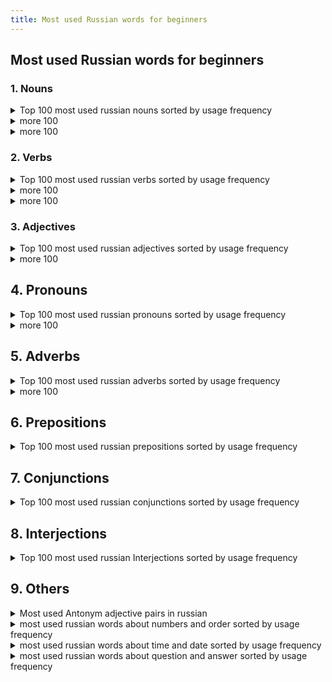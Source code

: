 ```yaml
---
title: Most used Russian words for beginners
---
```


## Most used Russian words for beginners

### 1. Nouns

<details>
  <summary>Top 100 most used russian nouns sorted by usage frequency</summary>
  <blockquote>


 1. человек (person)

 2. время (time)

 3. год (year)

4. дело (matter, business)

5. жизнь (life)

6. день (day)

7. работа (work, job)

8. слово (word)

9. место (place, location)

10. время года (season)

11. сторона (side)

12. вопрос (question)

13. дом (house, home)

14. рука (hand)

15. страна (country)

16. мир (world, peace)

17. глаз (eye)

18. ребенок (child)

19. женщина (woman)

20. точка (point, dot)

21. вещь (thing, object)

22. комната (room)

23. мать (mother)

24. история (history, story)

25. отец (father)

26. вода (water)

27. нога (leg, foot)

28. голова (head)

29. название (name, title)

30. право (right, law)

31. дорога (road, way)

32. месяц (month)

33. свет (light)

34. группа (group)

35. речь (speech, language)

36. земля (earth, land)

37. пора (time, season)

38. ряд (row, line)

39. сердце (heart)

40. решение (decision, solution)

41. возможность (possibility, opportunity)

42. город (city, town)

43. начало (beginning, start)

44. порядок (order, arrangement)

45. душа (soul)

46. знание (knowledge)

47. идея (idea)

48. путь (way, path)

49. качество (quality)

50. момент (moment, point in time)

51. связь (connection, communication)

52. здание (building)

53. мужчина (man)

54. процесс (process)

55. улица (street)

56. цель (goal, objective)

57. положение (position, situation)

58. девушка (girl)

59. газета (newspaper)

60. кровь (blood)

61. занятие (lesson, occupation)

62. уровень (level)

63. час (hour)

64. событие (event)

65. глава (chapter, head)

66. здоровье (health)

67. документ (document)

68. состояние (state, condition)

69. описание (description)

70. руководитель (leader, manager)

71. врач (doctor)

72. письмо (letter)

73. пример (example)

74. вид (kind, type)

75. поле (field)

76. наука (science)

77. материал (material, substance)

78. звук (sound)

79. музыка (music)

80. угол (angle, corner)

81. граница (border, boundary)

82. организация (organization)

83. регистрация (registration)

84. растение (plant)

85. смысл (meaning, sense)

86. суд (court)

87. рынок (market)

88. культура (culture)

89. центр (center)

90. экономика (economy)

91. тело (body)

92. труд (labor, work)

93. свобода (freedom)

94. здание (construction, building)

95. капитал (capital)

96. герой (hero)

97. стол (table)

98. планета (planet)

99. оружие (weapon)

100. матч (match)

  </blockquote>
</details>


<details>
  <summary>more 100</summary>
  <p>


101. масса (mass, weight)

102. победа (victory, win)

103. гость (guest)

104. доллар (dollar)

105. экран (screen)

106. голос (voice)

107. курс (course, rate)

108. дурак (fool)

109. гора (mountain)

110. побег (escape, breakout)

111. зуб (tooth)

112. камень (stone)

113. стена (wall)

114. океан (ocean)

115. лес (forest, woods)

116. рубль (ruble)

117. карман (pocket)

118. красота (beauty)

119. плечо (shoulder)

120. ресторан (restaurant)

121. кровать (bed)

122. песня (song)

123. государство (state, government)

124. щека (cheek)

125. кровля (roof)

126. шанс (chance, opportunity)

127. парень (guy, lad)

128. мечта (dream)

129. бок (side, flank)

130. рассказ (story, tale)

131. платье (dress)

132. сестра (sister)

133. крыша (roof)

134. копия (copy)

135. кот (cat)

136. армия (army)

137. взгляд (look, glance)

138. погода (weather)

139. кредит (credit)

140. кофе (coffee)

141. тема (theme, topic)

142. длина (length)

143. кабель (cable)

144. знак (sign, symbol)

145. телефон (telephone, phone)

146. растение (plant)

147. участок (plot, land plot)

148. ящик (box, drawer)

149. бумага (paper)

150. банк (bank)

151. лист (sheet, leaf)

152. река (river)

153. музей (museum)

154. костюм (suit)

155. механизм (mechanism)

156. удовольствие (pleasure, enjoyment)

157. белок (protein)

158. генерал (general)

159. куст (bush)

160. книжка (booklet, small book)

161. здоровье (health)

162. показатель (indicator)

163. кресло (chair)

164. ветер (wind)

165. главное (main thing, essential)

166. танк (tank)

167. грудь (chest, breast)

168. медведь (bear)

169. здание (building)

170. собака (dog)

171. хозяин (owner, master)

172. судьба (fate, destiny)

173. краска (paint)

174. ковер (carpet, rug)

175. доктор (doctor)

176. нос (nose)

177. труба (pipe, tube)

178. кухня (kitchen)

179. знакомый (acquaintance, familiar person)

180. лампа (lamp)

181. кинотеатр (cinema, movie theater)

182. бизнес (business)

183. площадь (square)

184. песок (sand)

185. газ (gas)

186. металл (metal)

187. реставрация (restoration)

188. пленка (film, tape)

189. победитель (winner, victor)

190. портрет (portrait)

191. карта (map, card)

192. магазин (shop, store)

193. режим (mode, regime)

194. кровотечение (bleeding)

195. реклама (advertisement, ad)

196. кисть (brush, hand)

197. воспоминание (memory, remembrance)

198. сигарета (cigarette)

199. попытка (attempt, try)

200. корм (feed, food)

  </p>
</details>

<details>
  <summary>more 100</summary>
  <p>


201. проблема (problem)

202. птица (bird)

203. трубка (tube, pipe)

204. молоко (milk)

205. план (plan)

206. трава (grass)

207. грязь (dirt, mud)

208. концерт (concert)

209. гараж (garage)

210. лодка (boat)

211. взрыв (explosion)

212. бой (fight, battle)

213. занавес (curtain)

214. касание (touch)

215. кисточка (brush, small brush)

216. подсказка (hint, clue)

217. рыба (fish)

218. корпус (body, hull)

219. крыло (wing)

220. толпа (crowd)

221. линия (line)

222. метр (meter)

223. ветка (branch)

224. лето (summer)

225. кресли (crystal)

226. пистолет (pistol, gun)

227. колено (knee)

228. бабушка (grandmother)

229. баня (bathhouse, sauna)

230. бассейн (pool)

231. природа (nature)

232. давление (pressure)

233. желание (desire, wish)

234. вечер (evening)

235. масло (oil, butter)

236. палец (finger, toe)

237. угроза (threat)

238. знакомство (acquaintance, meeting)

239. летчик (pilot)

240. тайна (mystery, secret)

241. металлик (metallic)

242. золото (gold)

243. капитан (captain)

244. ящерица (lizard)

245. ночь (night)

246. дача (country house, dacha)

247. воздух (air)

248. зима (winter)

249. зерно (grain)

250. рубашка (shirt)

251. свинья (pig)

252. дама (lady)

253. учитель (teacher)

254. камера (camera, chamber)

255. мотоцикл (motorcycle)

256. вода (vodka)

257. пиво (beer)

258. рождение (birth)

259. реставратор (restorer)

260. гриб (mushroom)

261. яблоко (apple)

262. диск (disk)

263. плот (raft)

264. память (memory)

265. лапа (paw)

266. головоломка (puzzle)

267. снег (snow)

268. стул (chair)

269. губа (lip)

270. нора (burrow, den)

271. театр (theater)

272. микрофон (microphone)

273. лосось (salmon)

274. территория (territory)

275. жилье (housing, accommodation)

276. пища (food, nourishment)

277. сезон (season)

278. кровать (bed)

279. балкон (balcony)

280. груз (load, cargo)

281. маршрут (route)

282. средство (means, remedy)

283. муравей (ant)

284. деньги (money)

285. заяц (hare)

286. крест (cross)

287. полоса (strip, band)

288. период (period)

289. молния (lightning)

290. девочка (little girl)

291. пшеница (wheat)

292. крючок (hook)

293. крепость (fortress, stronghold)

294. стекло (glass)

295. дух (spirit)

296. пуля (bullet)

297. солнце (sun)

298. железо (iron)

299. чемодан (suitcase)

300. дым (smoke)

  </p>
</details>

### 2. Verbs

<details>
  <summary>Top 100 most used russian verbs sorted by usage frequency</summary>
  <p>


1. быть (to be)

2. иметь (to have)

3. делать (to do, to make)

4. говорить (to speak, to say)

5. знать (to know)

6. стать (to become)

7. видеть (to see)

8. думать (to think)

9. жить (to live)

10. работать (to work)

11. дать (to give)

12. любить (to love)

13. пойти (to go)

14. обеспечивать (to provide)

15. сделать (to do, to make)

16. чувствовать (to feel)

17. понимать (to understand)

18. оставаться (to remain)

19. решить (to solve, to decide)

20. получить (to receive, to get)

21. начать (to start, to begin)

22. стоить (to cost)

23. прийти (to come)

24. играть (to play)

25. продавать (to sell)

26. смотреть (to watch, to look)

27. показывать (to show)

28. ждать (to wait)

29. спросить (to ask)

30. узнать (to find out, to learn)

31. открыть (to open)

32. заниматься (to be engaged in, to deal with)

33. вести (to lead, to conduct)

34. ехать (to go, to ride)

35. готовить (to cook, to prepare)

36. считать (to count, to consider)

37. помочь (to help)

38. писать (to write)

39. вернуться (to return)

40. слышать (to hear)

41. забыть (to forget)

42. уходить (to leave, to go away)

43. изменить (to change)

44. брать (to take)

45. подумать (to think)

46. описывать (to describe)

47. сказать (to say, to tell)

48. принимать (to take, to accept)

49. сидеть (to sit)

50. учиться (to study, to learn)

51. работать (to work)

52. входить (to enter)

53. остановить (to stop)

54. вспомнить (to remember)

55. выйти (to go out, to exit)

56. увидеть (to see)

57. закончить (to finish, to complete)

58. планировать (to plan)

59. устанавливать (to install, to set up)

60. улыбаться (to smile)

61. позволять (to allow, to permit)

62. рассказывать (to tell, to narrate)

63. общаться (to communicate, to socialize)

64. убить (to kill)

65. взять (to take)

66. звонить (to call, to ring)

67. служить (to serve)

68. гулять (to walk, to stroll)

69. встретить (to meet)

70. участвовать (to participate)

71. лежать (to lie)

72. удаться (to succeed)

73. возникать (to arise, to appear)

74. действовать (to act)

75. написать (to write)

76. снимать (to remove, to take off)

77. представлять (to represent)

78. нравиться (to like)

79. выглядеть (to look, to appear)

80. читать (to read)

81. узнавать (to recognize, to identify)

82. привести (to lead, to bring)

83. пройти (to pass, to go through)

84. летать (to fly)

85. держать (to hold)

86. приобретать (to acquire, to obtain)

87. готовиться (to prepare, to get ready)

88. подходить (to approach, to fit)

89. состоять (to consist, to be composed)

90. приняться (to undertake, to start)

91. подниматься (to rise, to go up)

92. включать (to include, to turn on)

93. приходиться (to happen, to occur)

94. обрабатывать (to process, to treat)

95. проходить (to pass, to go through)

96. определять (to determine, to define)

97. собираться (to gather, to plan to do something)

98. помнить (to remember)

99. вести себя (to behave)

100. улучшать (to improve)

  </p>
</details>

<details>
  <summary>more 100</summary>
  <p>


101. бежать (to run)

102. найти (to find)

103. пить (to drink)

104. принести (to bring)

105. попробовать (to try)

106. оставить (to leave)

107. продолжать (to continue)

108. действительно (to be really, actually)

109. рассматривать (to consider, to examine)

110. понять (to understand)

111. растут (to grow)

112. спать (to sleep)

113. интересоваться (to be interested in)

114. выражать (to express)

115. пробовать (to taste, to try)

116. описать (to describe)

117. отвечать (to answer, to reply)

118. смотреться (to look, to appear)

119. стараться (to try hard, to make an effort)

120. привыкнуть (to get used to)

121. охватывать (to cover, to embrace)

122. пропустить (to miss, to skip)

123. терять (to lose)

124. смеяться (to laugh)

125. обращаться (to address, to appeal)

126. позволить (to allow, to permit)

127. учить (to teach)

128. обнаружить (to discover, to find out)

129. просить (to ask for, to request)

130. соответствовать (to correspond, to match)

131. включить (to turn on)

132. следить (to follow, to keep track of)

133. направить (to direct, to send)

134. считаться (to be considered, to be regarded as)

135. пропадать (to disappear, to vanish)

136. покупать (to buy)

137. появляться (to appear, to show up)

138. развиваться (to develop, to evolve)

139. посмотреть (to watch, to see)

140. поставить (to put, to place)

141. обеспечиваться (to be provided, to be ensured)

142. отметить (to note, to mark)

143. ударить (to hit, to strike)

144. запомнить (to memorize, to remember)

145. превратиться (to turn into, to transform)

146. образовываться (to form, to be formed)

147. превосходить (to exceed, to surpass)

148. относиться (to relate to, to have to do with)

149. зависеть (to depend)

150. приводить (to lead, to bring)

151. приступить (to start, to begin)

152. обладать (to possess, to have)

153. поддерживать (to support, to maintain)

154. показать (to show)

155. сниматься (to act, to be filmed)

156. возникнуть (to arise, to appear)

157. обеспечивают (to provide, to ensure)

158. описываться (to be described)

159. заключаться (to consist in, to be based on)

160. использоваться (to be used, to be employed)

161. договориться (to agree, to make an agreement)

162. посетить (to visit)

163. применять (to apply, to use)

164. поднимать (to raise, to lift)

165. пройти (to pass, to go through)

166. обратиться (to turn to, to apply to)

167. увеличиваться (to increase)

168. располагать (to have, to dispose)

169. влиять (to influence)

170. включаться (to be included, to turn on)

171. приступать (to begin, to start)

172. дождаться (to wait for, to hold out for)

173. добиться (to achieve, to attain)

174. принадлежать (to belong)

175. сравнивать (to compare)

176. вынести (to take out, to carry away)

177. прибыть (to arrive)

178. забрать (to take away, to pick up)

179. воспользоваться (to use, to take advantage of)

180. охватить (to cover, to embrace)

181. выделить (to allocate, to separate)

182. присутствовать (to be present)

183. проверить (to check, to verify)

184. установиться (to settle, to establish)

185. продолжаться (to continue)

186. изучать (to study, to learn)

187. расположиться (to be located, to settle down)

188. разговаривать (to talk, to converse)

189. занимать (to occupy, to take)

190. устраивать (to arrange, to organize)

191. приниматься (to undertake, to start)

192. охотиться (to hunt)

193. добраться (to reach, to get to)

194. связываться (to connect, to communicate)

195. держаться (to hold on, to cling to)

196. страдать (to suffer)

197. распределить (to distribute, to allocate)

198. решать (to solve, to decide)

199. собирать (to collect, to gather)

200. обрабатывать (to process, to treat)

  </p>
</details>

<details>
  <summary>more 100</summary>
  <p>


201. вырабатывать (to develop, to produce)

202. покрыть (to cover)

203. завершить (to finish, to complete)

204. оставлять (to leave behind)

205. доказать (to prove)

206. обеспечить (to provide, to ensure)

207. присоединиться (to join, to become a member of)

208. уделять (to dedicate, to give)

209. возобновить (to renew, to resume)

210. сопровождать (to accompany)

211. приготовить (to prepare)

212. достигать (to achieve, to reach)

213. убедиться (to make sure, to verify)

214. происходить (to happen, to occur)

215. участвовать (to participate)

216. отличаться (to differ, to be distinguished by)

217. возникать (to arise, to appear)

218. проходить (to pass, to go through)

219. почувствовать (to feel)

220. возможно (possibly, perhaps)

221. получиться (to turn out, to succeed)

222. находиться (to be located, to be found)

223. разработать (to develop, to work out)

224. выступать (to perform, to act)

225. улучшить (to improve, to enhance)

226. вести (to lead, to conduct)

227. сделаться (to become, to get)

228. измерить (to measure)

229. привезти (to bring, to deliver)

230. разбить (to break, to smash)

231. кончаться (to end, to finish)

232. превратить (to turn, to transform)

233. убивать (to kill)

234. удерживать (to hold back, to keep)

235. давать (to give)

236. решиться (to decide, to make up one's mind)

237. устроить (to arrange, to organize)

238. считывать (to read, to scan)

239. рассказывать (to tell, to narrate)

240. подходить (to approach, to fit)

241. оценивать (to estimate, to evaluate)

242. победить (to win, to defeat)

243. объявить (to announce, to declare)

244. перевести (to translate, to transfer)

245. убирать (to clean, to remove)

246. появиться (to appear, to emerge)

247. скрыть (to hide, to conceal)

248. украсть (to steal)

249. привыкать (to get used to)

250. уничтожить (to destroy, to annihilate)

251. присутствие (presence)

252. перенести (to transfer, to move)

253. возможность (possibility, opportunity)

254. простить (to forgive)

255. противиться (to resist, to oppose)

256. убедить (to persuade, to convince)

257. продавать (to sell)

258. соединить (to connect, to join)

259. настраивать (to tune, to adjust)

260. заменить (to replace, to substitute)

261. учиться (to study, to learn)

262. приближаться (to approach, to draw near)

263. настоять (to insist, to stand firm)

264. возможный (possible, potential)

265. следиться (to follow, to ensue)

266. убежден (convinced)

267. установить (to install, to establish)

268. принимать (to accept, to receive)

269. избежать (to avoid, to escape)

270. поднять (to lift, to raise)

271. принадлежность (belonging, membership)

272. предоставлять (to provide, to offer)

273. считаться (to be considered, to be regarded as)

274. настроение (mood)

275. определять (to define, to determine)

276. бить (to beat, to strike)

277. признак (sign, indication)

278. пользоваться (to use, to enjoy)

279. прошлый (past, previous)

280. увеличение (increase,growth)

281. обратить (to turn, to address)

282. быть (to be)

283. противоположный (opposite)

284. понимать (to understand)

285. сдать (to give in, to hand over)

286. подниматься (to rise, to go up)

287. применение (application, use)

288. доделать (to finish, to complete)

289. подход (approach, method)

290. образование (education, formation)

291. включение (inclusion, activation)

292. допустить (to allow, to admit)

293. прибытие (arrival)

294. необходимость (necessity, need)

295. восстановление (restoration, recovery)

296. представлять (to represent, to present)

297. внедрение (implementation, introduction)

298. существовать (to exist)

299. входить (to enter, to be a part of)

300. существенный (substantial, significant)

  </p>
</details>

### 3. Adjectives

<details>
  <summary>Top 100 most used russian adjectives sorted by usage frequency</summary>
  <p>


1. большой (big, large)

2. новый (new)

3. другой (other, another)

4. хороший (good, nice)

5. много (many, much)

6. первый (first)

7. разный (different, various)

8. свой (one's own)

9. долгий (long)

10. сильный (strong)

11. маленький (small, little)

12. важный (important, significant)

13. черный (black)

14. лучший (best)

15. белый (white)

16. дорогой (expensive, dear)

17. чистый (clean, pure)

18. ясный (clear, bright)

19. трудный (difficult, hard)

20. серый (gray)

21. красивый (beautiful)

22. старый (old)

23. синий (blue)

24. крепкий (strong, sturdy)

25. короткий (short)

26. теплый (warm)

27. русский (Russian)

28. главный (main, chief)

29. зеленый (green)

30. тонкий (thin, fine)

31. свежий (fresh)

32. темный (dark)

33. малый (small, little)

34. правильный (correct, proper)

35. средний (middle, average)

36. открытый (open)

37. ранний (early)

38. готовый (ready)

39. большинство (most, majority)

40. простой (simple, easy)

41. дешевый (cheap)

42. живой (alive, living)

43. голубой (light blue)

44. реальный (real, actual)

45. низкий (low)

46. тихий (quiet)

47. точный (accurate, precise)

48. сложный (complex, complicated)

49. душевный (emotional, heartfelt)

50. медленный (slow)

51. мощный (powerful, strong)

52. замечательный (wonderful, remarkable)

53. холодный (cold)

54. полный (full)

55. близкий (close, near)

56. желтый (yellow)

57. возможный (possible, potential)

58. мертвый (dead)

59. отдельный (separate, individual)

60. свободный (free, independent)

61. высокий (high, tall)

62. глубокий (deep)

63. слабый (weak)

64. круглый (round)

65. красный (red)

66. чужой (foreign, other people's)

67. длинный (long)

68. твой (your, yours)

69. музыкальный (musical)

70. нормальный (normal)

71. прямой (straight)

72. вкусный (tasty, delicious)

73. светлый (light, bright)

74. морской (marine, sea)

75. золотой (golden)

76. дикий (wild)

77. жаркий (hot)

78. смешной (funny, amusing)

79. частый (frequent, often)

80. интеллектуальный (intellectual)

81. современный (modern, contemporary)

82. тонкий (delicate, subtle)

83. бледный (pale)

84. мягкий (soft, gentle)

85. круглосуточный (24-hour)

86. глупый (stupid, foolish)

87. яркий (bright, vivid)

88. настоящий (real, genuine)

89. прекрасный (beautiful, excellent)

90. бережливый (frugal, economical)

91. худой (skinny, thin)

92. ненужный (unnecessary, unwanted)

93. жесткий (hard, tough)

94. крупный (large, big)

95. громкий (loud)

96. легкий (light, easy)

97. огромный (huge, enormous)

98. веселый (cheerful, merry)

99. густой(thick, dense)

100. домашний (domestic, home)

  </p>
</details>

<details>
  <summary>more 100</summary>
  <p>


101. температурный (thermal, temperature)

102. диагностический (diagnostic)

103. национальный (national, ethnic)

104. массовый (mass, popular)

105. высший (highest, top)

106. региональный (regional, local)

107. совместный (joint, shared)

108. счастливый (happy, fortunate)

109. женский (feminine, women's)

110. дурацкий (silly, foolish)

111. экономический (economic)

112. новогодний (New Year's, Christmas)

113. знакомый (familiar, known)

114. публичный (public, open)

115. вечный (eternal, everlasting)

116. заметный (noticeable, remarkable)

117. опасный (dangerous)

118. спокойный (calm, peaceful)

119. неправильный (incorrect, wrong)

120. медицинский (medical)

121. удивительный (amazing, astonishing)

122. духовный (spiritual, religious)

123. морозный (frosty, icy)

124. муниципальный (municipal)

125. советский (Soviet, communist)

126. взрослый (adult, grown-up)

127. действительный (valid, real)

128. оптимальный (optimal, best)

129. культурный (cultural)

130. бесплатный (free, costless)

131. хитрый (tricky, cunning)

132. инновационный (innovative)

133. качественный (quality, qualitative)

134. душный (stuffy, suffocating)

135. волшебный (magical, enchanted)

136. верный (true, faithful)

137. языковой (language, linguistic)

138. независимый (independent)

139. странный (strange, odd)

140. боевой (combat, fighting)

141. средиземноморский (Mediterranean)

142. прочный (durable, sturdy)

143. рабочий (working, labor)

144. пустой (empty, vacant)

145. летний (summer, summertime)

146. ограниченный (limited, restricted)

147. российский (Russian, of Russia)

148. масштабный (large-scale, extensive)

149. американский (American, of America)

150. духовой (wind, brass)

151. научный (scientific)

152. душевное (emotional, soulful)

153. забавный (fun, amusing)

154. кровавый (bloody)

155. затруднительный (difficult, problematic)

156. промышленный (industrial)

157. яростный (fierce, angry)

158. конкретный (concrete, specific)

159. механический (mechanical)

160. генетический (genetic)

161. исторический (historical)

162. дорожный (road, highway)

163. неизвестный (unknown)

164. дорогущий (expensive, pricey)

165. суровый (severe, harsh)

166. материальный (material)

167. свежевыжатый (freshly squeezed)

168. музыкальное (musical)

169. китайский (Chinese, of China)

170. зеленоватый (greenish)

171. общественный (social, public)

172. многолетний (perennial, long-term)

173. отличный (excellent, outstanding)

174. новейший (latest, newest)

175. профессиональный (professional)

176. бережный (careful, cautious)

177. рядовой (ordinary, common)

178. обязательный (obligatory, mandatory)

179. городской (urban, city)

180. национально-культурный (national-cultural)

181. непростой (not easy, complicated)

182. золоченый (gilded, gold-plated)

183. небольшой (small, little)

184. умный (smart, intelligent)

185. роскошный (luxurious)

186. огромное (huge, enormous)

187. моральный (moral, ethical)

188. сладкий (sweet)

189. молодой (young)

190. государственный (state, governmental)

191. криминальный (criminal)

192. прочитанный (read, read through)

193. жирный (fat, greasy)

194. душевное равновесие (emotional balance)

195. морское (marine, sea)

196. категорический (categorical, absolute)

197. растительный (vegetable, plant)

198. культовый (cult, iconic)

199. тонизирующий (tonic, invigorating)

200. душевно-трогательный (touching, heartwarming)

  </p>
</details>

## 4. Pronouns

<details>
  <summary>Top 100 most used russian pronouns sorted by usage frequency</summary>
  <p>


1. я (I)

2. он (he)

3. она (she)

4. оно (it)

5. мы (we)

6. вы (you, plural or formal)

7. они (they)

8. себя (oneself)

9. его (his)

10. ее (her)

11. их (their)

12. мой (my)

13. ты (you, singular and informal)

14. ваш (your, plural or formal)

15. свой (one's own)

16. вас (you, plural or formal)

17. наш (our)

18. иной (other, another)

19. кто-то (someone)

20. что-то (something)

21. что (that, what)

22. который (which, who)

23. этот (this)

24. тот (that)

25. никто (nobody)

26. ничто (nothing)

27. каждый (every, each)

28. сам (self)

29. сей (this)

30. такой (such)

31. весь (all, whole)

32. всякий (every, each)

33. любой (any, every)

34. совой (owl)

35. сколько (how many, how much)

36. своего (one's own)

37. мне (to me)

38. тебе (to you, singular and informal)

39. себе (to oneself)

40. ему (to him)

41. ей (to her)

42. нам (to us)

43. вам (to you, plural or formal)

44. им (to them)

45. это (this, it)

46. здесь (here)

47. там (there)

48. где (where)

49. когда (when)

50. как (how)

51. почему (why)

52. что-нибудь (something)

53. кто-нибудь (someone)

54. ничего (nothing)

55. никогда (never)

56. нельзя (it's impossible)

57. можно (it's possible)

58. навсегда (forever)

59. всегда (always)

60. часто (often)

61. редко (rarely)

62. мало (little, few)

63. много (many, much)

64. тут (here)

65. туда (there)

66. отсюда (from here)

67. оттуда (from there)

68. здесь (here)

69. там (there)

70. тоже (also, too)

71. другой (other, another)

72. один (one)

73. даже (even)

74. только (only, just)

75. уже (already)

76. еще (still, yet)

77. всюду (everywhere)

78. куда (where to)

79. откуда (where from)

80. так (so)

81. сейчас (now)

82. потом (then, later)

83. следующий (next, following)

84. предыдущий (previous)

85. внутри (inside)

86. снаружи (outside)

87. недалеко (not far)

88. далеко (far)

89. вместе (together)

90. отдельный (separate, individual)

91. общий (common, general)

92. разный (different, various)

93. некоторый (some, certain)

94. полный (full)

95. пустой (empty)

96. первый (first)

97. последний (last)

98. средний (middle, average)

99. местный (local)

100. главный (main, chief)

  </p>
</details>

<details>
  <summary>more 100</summary>
  <p>


101. весьма (very, quite)

102. вероятно (probably, likely)

103. сначала (at first, initially)

104. потому (therefore, then)

105. именно (exactly, precisely)

106. ведь (after all, because)

107. также (also, as well)

108. всех (all, everyone)

109. некий (a certain, some)

110. тоже самое (the same thing)

111. чей (whose)

112. твой (your, singular and informal)

113. ещё один (one more, another)

114. некто (someone, somebody)

115. ничей (nobody's, none)

116. где-то (somewhere)

117. куда-то (somewhere)

118. что-нибудь еще (something else)

119. кто-нибудь еще (someone else)

120. ничего нового (nothing new)

121. никакой (no, none)

122. другие (other, others)

123. каждый раз (every time)

124. настоящий (real, genuine)

125. несмотря на (despite, in spite of)

126. вместо (instead of)

127. возможно (possibly, perhaps)

128. всего (all, total)

129. сильно (strongly, heavily)

130. где-нибудь (somewhere)

131. куда-нибудь (somewhere)

132. кто-то другой (someone else)

133. ничего не делать (to do nothing)

134. никак не могу (can't)

135. друг друга (each other)

136. каждый день (every day)

137. насколько (how much, to what extent)

138. вне (outside, beyond)

139. возле (near, beside)

140. вокруг (around)

141. позже (later)

142. раньше (earlier)

143. впереди (ahead, in front)

144. позади (behind)

145. внутрь (into, inside)

146. наружу (out, outside)

147. каждый год (every year)

148. почему-то (for some reason)

149. туда-сюда (back and forth)

150. вообще (generally, altogether)

151. где-нибудь еще (somewhere else)

152. куда-нибудь еще (somewhere else)

153. кто-то еще (someone else)

154. ничего нового (nothing new)

155. никакой другой (no other)

156. другие люди (other people)

157. каждый человек (every person)

158. всем известно (it's well-known)

159. сильно повлияло (had a strong impact)

160. где-то рядом (somewhere nearby)

161. куда-то исчез (disappeared somewhere)

162. кто-то здесь (someone is here)

163. ничего не понимаю (don't understand anything)

164. никак не могу понять (can't understand)

165. друг другу (to each other)

166. каждый месяц (every month)

167. насколько я знаю (as far as I know)

168. вне контроля (out of control)

169. возле реки (by the river)

170. вокруг света (around the world)

171. позже вечером (later in the evening)

172. раньше утром (earlier in the morning)

173. впереди всех (ahead of everyone)

174. позади меня (behind me)

175. внутри дома (inside the house)

176. наружу из окна (out of the window)

177. каждый клиент (every customer)

178. почему-то не работает (doesn't work for some reason)

179. туда-сюда ходит (goes back and forth)

180. вообще-то (actually, in fact)

181. где-нибудь далеко (somewhere far away)

182. куда-нибудь дальше (somewhere further)

183. кто-то там (someone is there)

184. ничего не знаю (don't know anything)

185. никак не могу найти (can't find)

186. другими словами (in other words)

187. каждый разный (every different)

188. всем спасибо (thank you all)

189. сильно измениться (to change greatly)

190. где-то в глубине (somewhere deep inside)

191. куда-то ушел (went somewhere)

192. кто-то позвонил (someone called)

193. ничего не помню (don't remember anything)

194. никак не могу понять (can't understand)

195. друг против друга (against each other)

196. каждый годный (every suitable)

197. насколько это важно (how important it is)

198. вне зависимости (regardless)

199. возле дома (near the house)

200. вокруг шума (around the noise)

  </p>
</details>

## 5. Adverbs

<details>
  <summary>Top 100 most used russian adverbs sorted by usage frequency</summary>
  <p>


1. уже (already)

2. очень (very)

3. тоже (also)

4. сейчас (now)

5. там (there)

6. здесь (here)

7. даже (even)

8. всегда (always)

9. никогда (never)

10. потом (later, afterwards)

11. совсем (completely)

12. немного (a little)

13. больше (more)

14. хорошо (well)

15. теперь (now, nowadays)

16. где (where)

17. почти (almost)

18. быстро (quickly, fast)

19. наверное (probably)

20. иногда (sometimes)

21. сначала (at first)

22. слишком (too)

23. недавно (recently)

24. просто (simply, just)

25. возможно (possibly)

26. еще (still, yet, again)

27. рано (early)

28. нормально (normally, fine)

29. много (a lot, many)

30. медленно (slowly)

31. вполне (quite)

32. вдруг (suddenly)

33. уже не (no longer)

34. вместе (together)

35. всё ещё (still)

36. тут (here)

37. обычно (usually)

38. наверняка (for sure, certainly)

39. никак (in no way)

40. обратно (back, backwards)

41. мало (few, little)

42. нормальный (normal)

43. почему-то (for some reason)

44. наверх (upstairs)

45. зачем (why)

46. хороший (good)

47. сейчас же (right now)

48. по-прежнему (as before)

49. далеко (far)

50. когда-то (sometime)

51. наконец (finally)

52. тщательно (thoroughly)

53. где-то (somewhere)

54. почему (why)

55. вниз (down)

56. внутри (inside)

57. примерно (approximately)

58. обратиться (to turn)

59. недолго (not for long)

60. поздно (late)

61. внешне (externally)

62. накануне (on the eve, the day before)

63. вчера (yesterday)

64. обратный (opposite)

65. более (more)

66. дома (at home)

67. всерьез (seriously)

68. кстати (by the way)

69. по-разному (differently)

70. раз (once)

71. чуть (a little bit, slightly)

72. отдельно (separately)

73. точно (exactly)

74. туда (there, to that place)

75. куда (where to)

76. наоборот (on the contrary)

77. неплохо (not bad)

78. назад (back, backwards)

79. по-прежнему (as before)

80. вперед (forward)

81. иногда же (sometimes)

82. навсегда (forever)

83. скоро (soon)

84. едва (barely, hardly)

85. где-нибудь (somewhere)

86. навстречу (towards)

87. затем (then, afterwards)

88. близко (close)

89. кстати говоря (by the way)

90. почему-то не (for some reason not)

91. обратить внимание (to pay attention)

92. никакой (no)

93. впереди (ahead, in front)

94. норма (norm)

95. малыш (little one)

96. давно (long ago)

97. наверно (probably)

98. обратиться к (to address)

99. отдельный (separate)

100. точный (precise)

  </p>
</details>

<details>
  <summary>more 100</summary>
  <p>


101. легко (easily, lightly)

102. всякий раз (every time)

103. вдвое (twice as much)

104. никуда (nowhere)

105. по-прежнему не (still not)

106. наверное не (probably not)

107. вполне возможно (quite possible)

108. давайте (let's)

109. ничуть не (not at all)

110. сразу же (immediately)

111. вовсе не (not at all)

112. ничего не (nothing)

113. прежде всего (first of all)

114. к сожалению (unfortunately)

115. позднее (later)

116. непременно (necessarily)

117. следующим образом (as follows)

118. крепко (firmly)

119. постоянно (constantly)

120. внимательно (carefully)

121. изредка (occasionally)

122. совершенно не (not at all)

123. немало (quite a few)

124. вполне вероятно (quite likely)

125. вне (outside)

126. все-таки (after all, nevertheless)

127. как-то (somehow)

128. вслед за (following)

129. кругом (around)

130. справа (on the right)

131. налево (to the left)

132. громко (loudly)

133. внезапно (suddenly)

134. предельно (extremely)

135. практически (practically)

136. вместе с тем (at the same time)

137. солидно (solidly)

138. везде (everywhere)

139. впереди глаз (in front of one's eyes)

140. почти не (almost not)

141. более того (moreover)

142. ничуть (at all)

143. всё-таки не (still not)

144. незаметно (unnoticeably)

145. впереди всех (ahead of everyone)

146. прежде (before)

147. столько (so much)

148. чтобы (in order to)

149. почти всегда (almost always)

150. впервые (for the first time)

151. неправильно (incorrectly)

152. особенно (especially)

153. непосредственно (directly)

154. вдвойне (twice as much)

155. вдобавок (in addition)

156. как бы (so to speak, as if)

157. налево от (to the left of)

158. впереди всех остальных (ahead of everyone else)

159. справа от (to the right of)

160. просто так (just like that)

161. невероятно (incredibly)

162. впереди времени (ahead of time)

163. во-первых (firstly)

164. между тем (meanwhile)

165. справа внизу (on the bottom right)

166. вдоль (along)

167. тайком (secretly)

168. налево внизу (on the bottom left)

169. всегда же (always)

170. при этом (at the same time)

171. всё же (still, nevertheless)

172. неважно (it doesn't matter)

173. куда-нибудь (somewhere)

174. вдвое больше (twice as much)

175. налево вверху (on the top left)

176. налево вверху от (above and to the left of)

177. вдвое меньше (twice as small)

178. прежде всего не (not primarily)

179. впереди нас (ahead of us)

180. впервые за (for the first time in)

181. впереди отряда (ahead of the squad)

182. вдоль берега (along the shore)

183. впереди планеты всей (ahead of the whole planet)

184. вдоль реки (along the river)

185. налево от центра (to the left of the center)

186. налево от дороги (to the left of the road)

187. впереди глазами (before one's eyes)

188. впереди группы (ahead of the group)

189. вдвое больше чем (twice as much as)

190. впереди конкурентов (ahead of competitors)

191. вдвое меньше чем (twice as small as)

192. вдвое быстрее (twice as fast)

193. впереди своего времени (ahead of one's time)

194. налево от центра города (to the left of the city center)

195. впереди своей эпохи (ahead of its time)

196. впереди всех на свете (ahead of everyone in the world)

197. налево от главного входа (to the left of the main entrance)

198. налево от главной дороги (to the left of the main road)

199. вдвое больше чем у (twice as much as for)

200. налево от центра главного города (to the left of the center of the main city)

  </p>
</details>

## 6. Prepositions

<details>
  <summary>Top 100 most used russian prepositions sorted by usage frequency</summary>
  <p>


1. в (in, into, to)

2. на (on, onto, at)

3. из (from, out of)

4. с (with, from)

5. по (on, along, by)

6. перед (in front of, before)

7. за (behind, after, for)

8. к (to, towards)

9. о (about, of)

10. от (from, of, about)

11. до (until, to)

12. при (at, with)

13. между (between, among)

14. над (above, over)

15. под (under, below)

16. про (about, concerning)

17. через (across, through)

18. около (near, about)

19. мимо (past, by)

20. вокруг (around)

21. в течение (during)

22. вместо (instead of)

23. среди (among, amidst)

24. из-за (because of, due to)

25. в связи с (in connection with)

26. благодаря (thanks to)

27. без (without)

28. из-под (from under)

29. во время (during)

30. возле (near, by)

31. после (after)

32. с помощью (with the help of)

33. в пределах (within)

34. в отличие от (in contrast to, unlike)

35. после того как (after)

36. перед тем как (before)

37. позади (behind)

38. путем (by means of)

39. в рамках (within the framework of)

40. посредством (by means of)

41. по сравнению с (compared to, in comparison with)

42. вокруг света (around the world)

43. назад (back)

44. на берегу (on the shore)

45. на протяжении (over, during)

46. на противоположной стороне (on the opposite side)

47. на основании (on the basis of)

48. наряду с (along with)

49. ниже (below)

50. находясь (while being)

51. об (about, of)

52. обо (about)

53. относительно (regarding, concerning)

54. пересекая (crossing)

55. по всей (all over)

56. по мере (as, according to)

57. посередине (in the middle of)

58. по сути (in fact)

59. посреди (in the midst of, among)

60. пред (before)

61. предо (before)

62. прошлым летом (last summer)

63. сзади (behind)

64. согласно (according to)

65. среди прочего (among other things)

66. с целью (with the purpose of)

67. у (at, by, near)

68. участвуя (participating)

69. через несколько (in a few)

70. чрез (through)

71. вблизи (near, close to)

72. в виде (in the form of)

73. в зависимости от (depending on)

74. вместе с (together with)

75. вне зависимости от (regardless of)

76. в отличие (unlike)

77. впереди (ahead of)

78. впереди времени (ahead of time)

79. впереди графика (ahead of schedule)

80. впереди графиком (ahead of schedule)

81. вне (outside of)

82. внутри (inside of)

83. внутрь (into, inside)

84. в обмен на (in exchange for)

85. в отличие от того (unlike that)

86. вокруг головы (around the head)

87. вокруг света (around the globe)

88. вокруг города (around the city)

89. вокруг солнца (around the sun)

90. вокруг шеи (around the neck)

91. в течение дня (during the day)

92. в течение недели (duringthe week)

93. в течение года (during the year)

94. в течение жизни (during the lifetime)

95. в течение месяца (during the month)

96. до того как (before)

97. за счет (at the expense of)

98. из-за того что (because of the fact that)

99. из-под воды (from under the water)

100. из учета (taking into account)

  </p>
</details>

## 7. Conjunctions

<details>
  <summary>Top 100 most used russian conjunctions sorted by usage frequency</summary>
  <p>


1. и (and)

2. или (or)

3. но (but)

4. а (but, however)

5. потому что (because)

6. так что (so that)

7. чтобы (in order to)

8. как (like, as)

9. чем (than)

10. когда (when)

11. после того, как (after)

12. прежде чем (before)

13. если (if)

14. хотя (although)

15. либо (either, or)

16. не только... но и (not only... but also)

17. будто бы (as if)

18. как будто (as if, as though)

19. что (that)

20. пока (while)

  </p>
</details>

## 8. Interjections

<details>
  <summary>Top 100 most used russian Interjections sorted by usage frequency</summary>
  <p>


1. да (yes)

2. нет (no)

3. ой (oh)

4. ах (ah)

5. ура (hurray)

6. браво (bravo)

7. фу (eww)

8. боже (oh my God)

9. ого (wow)

10. блин (darn)

11. беда (oh no)

12. жаль (what a pity)

13. их (ouch)

14. ух (wow)

15. ку-ку (peekaboo)

16. чё (what)

  </p>
</details>

## 9. Others

<details>
  <summary>Most used Antonym adjective pairs in russian</summary>
  <p>


1. большой - маленький (big - small)

2. высокий - низкий (tall - short)

3. длинный - короткий (long - short)

4. широкий - узкий (wide - narrow)

5. толстый - тонкий (thick - thin)

6. глубокий - поверхностный (deep - superficial)

7. дорогой - дешевый (expensive - cheap)

8. медленный - быстрый (slow - fast)

9. здоровый - болезненный (healthy - sick)

10. тихий - шумный (quiet - noisy)

11. светлый - темный (light - dark)

12. легкий - тяжелый (light - heavy)

13. простой - сложный (simple - complex)

14. горячий - холодный (hot - cold)

15. мокрый - сухой (wet - dry)

16. чистый - грязный (clean - dirty)

17. свободный - занятый (free - busy)

18. круглый - острый (round - sharp)

19. мягкий - жесткий (soft - hard)

20. новый - старый (new - old)

21. красивый - уродливый (beautiful - ugly)

22. прекрасный - ужасный (gorgeous - awful)

23. хороший - плохой (good - bad)

24. веселый - грустный (happy - sad)

25. правильный - неправильный (correct - incorrect)

26. активный - пассивный (active - passive)

27. настоящий - ложный (real - false)

28. бедный - богатый (poor - rich)

29. здравый - безумный (sane - insane)

30. сильный - слабый (strong - weak)

31. серьезный - непринужденный (serious - casual)

32. нежный - грубый (gentle - rough)

33. истинный - ложный (true - false)

34. любимый - нелюбимый (beloved - unloved)

35. мертвый - живой (dead - alive)

36. нормальный - аномальный (normal - abnormal)

37. открытый - закрытый (open - closed)

38. пустой - полный (empty - full)

39. современный - старомодный (modern - old-fashioned)

40. счастливый - несчастный (happy - unhappy)

41. твердый - мягкий (firm - soft)

42. уверенный - неуверенный (confident - uncertain)

43. честный - нечестный (honest - dishonest)

44. ясный - неясный (clear - unclear)

45. знакомый - незнакомый (familiar - unfamiliar)

46. забавный - скучный (funny - boring)

47. здоровый - нездоровый (healthy - unhealthy)

48. известный - неизвестный (known - unknown)

49. крупный - мелкий (large - small)

50. лучший - худший (best - worst)

51. молодой - старший (young - old)

52. неверный - верный (wrong - right)

53. нижний - верхний (lower - upper)

54. огромный - крошечный (huge - tiny)

55. опытный - неопытный (experienced - inexperienced)

56. порядочный - непорядочный (decent - indecent)

57. прежний - нынешний (former - current)

58. противоположный - сходный (opposite - similar)

59. приятный - неприятный (pleasant - unpleasant)

60. реальный - нереальный (real - unreal)

61. симметричный - асимметричный (symmetrical - asymmetrical)

62. смелый - трусливый (brave - cowardly)

63. суровый - мягкий (severe - gentle)

64. трудный - легкий (difficult - easy)

65. умный - глупый (smart - stupid)

66. усталый - отдохнувший (tired - rested)

67. уютный - неуютный (cozy - uncomfortable)

68. холодный - горячий (cold - hot)

69. целый - сломанный (whole - broken)

70. чистосердечный - лицемерный (sincere - hypocritical)

71. шумный - тихий (noisy - quiet)

72. энергичный - вялый (energetic - sluggish)

73. яркий - тусклый (bright - dull)

74. злой - добрый (angry - kind)

75. злостный - миролюбивый (malicious - peaceful)

76. искренний - лживый (sincere - deceitful)

77. качественный - некачественный (quality - low-quality)

78. круглый - угловатый (round - angular)

79. ленивый - трудолюбивый (lazy - hardworking)

80. медленный - быстрый (slow - fast)

81. многословный - молчаливый (talkative - silent)

82. молодой - зрелый (young - mature)

83. нежелательный - желательный (undesirable - desirable)

84. неплохой - плохой (not bad - bad)

85. неподвижный - подвижный (immobile - mobile)

86. неприятный - приятный (unpleasant - pleasant)

87. нечистый - чистый (unclean - clean)

88. неэффективный - эффективный (ineffective - effective)

89. обычный - необычный (ordinary - unusual)

90. одинаковый - разный (same - different)

91. откровенный - скрытный (frank - secretive)

92. открытый - закрытый (open - closed)

93. пассивный - активный (passive - active)

94. правильный - неправильный (correct - incorrect)

95. приятный - неприятный (pleasant - unpleasant)

96. расторопный - неуклюжий (nimble - clumsy)

97. семейный - независимый (family-oriented - independent)

98. свежий - протухший (fresh - stale)

99. свободный - занятый (free - busy)

100. сильный - слабый (strong - weak)

  </p>
</details>

<details>
  <summary>most used russian words about numbers and order sorted by usage frequency</summary>
  <p>


1. число (chislo) - number

2. цифра (tsifra) - digit

3. ноль (nol') - zero

4. один (odin) - one

5. два (dva) - two

6. три (tri) - three

7. четыре (chetyre) - four

8. пять (pyat') - five

9. шесть (shest') - six

10. семь (sem') - seven

11. восемь (vosem') - eight

12. девять (devyat') - nine

13. десять (desyat') - ten

14. первый (pervyj) - first

15. второй (vtoroy) - second

16. третий (tretij) - third

17. четвертый (chetvertyj) - fourth

18. пятый (pyatyj) - fifth

19. шестой (shestoj) - sixth

20. седьмой (sed'moj) - seventh

21. восьмой (vos'moj) - eighth

22. девятый (devyatyy) - ninth

23. десятый (desyatyy) - tenth

24. сотый (sotyy) - hundredth

25. тысячный (tysyachnyj) - thousandth

26. миллионный (millionnyj) - millionth

27. порядок (poryadok) - order

28. последний (posledniy) - last

29. следующий (sleduyushchiy) - next

30. предыдущий (predydushchiy) - previous

  </p>
</details>

<details>
  <summary>most used russian words about time and date sorted by usage frequency</summary>
  <p>


1. время (vremya) - time

2. час (chas) - hour

3. минута (minuta) - minute

4. секунда (sekunda) - second

5. день (den') - day

6. неделя (nedelya) - week

7. месяц (mesyats) - month

8. год (god) - year

9. сегодня (segodnya) - today

10. завтра (zavtra) - tomorrow

11. вчера (vchera) - yesterday

12. утро (utro) - morning

13. день (den') - day

14. вечер (vecher) - evening

15. полдень (polden') - noon

16. полночь (polnoch') - midnight

17. прошлый (proshlyj) - past

18. следующий (sleduyushchij) - next

19. ночь (noch') - night

20. будущее (budushchee) - future

21. первый (pervyj) - first

22. последний (poslednij) - last

23. неделя (nedelya) - Sunday

24. понедельник (ponedel'nik) - Monday

25. вторник (vtornik) - Tuesday

26. среда (sreda) - Wednesday

27. четверг (chetverg) - Thursday

28. пятница (pyatnitsa) - Friday

29. суббота (subbota) - Saturday

30. январь (yanvar') - January

  </p>
</details>

<details>
  <summary>most used russian words about question and answer sorted by usage frequency</summary>
  <p>


1. вопрос (vopros) - question

2. ответ (otvet) - answer

3. что (chto) - what

4. как (kak) - how

5. почему (pochemu) - why

6. где (gde) - where

7. когда (kogda) - when

8. сколько (skol'ko) - how much/many

9. какой (kakoj) - which/what kind of

10. кто (kto) - who

11. зачем (zachem) - why (for what purpose)

12. каким образом (kakim obrazom) - in what way

13. каков (kakov) - what is the nature of

14. какова (kakova) - what is the nature of (feminine)

15. каково (kakovo) - what is the nature of (neuter)

16. какой (kakoy) - what kind of

17. какая (kakaya) - what kind of (feminine)

18. какое (kakoe) - what kind of (neuter)

19. что такое (chto takoye) - what is

20. куда (kuda) - where to

21. откуда (otkuda) - where from

22. кому (komu) - to whom

23. чей (chey) - whose

24. каким (kakim) - in what way

25. каковы (kakovы) - what are the nature of (plural)

26. какие (kakie) - what kind of (plural)

27. какие (kakie) - which ones

28. сколько времени (skol'ko vremeni) - what time is it

29. можно (mozhno) - is it possible/can

30. можно ли (mozhno li) - is it possible

  </p>
</details>

